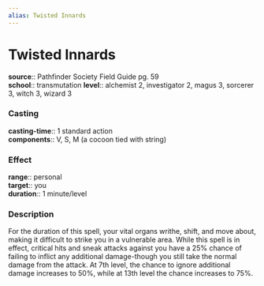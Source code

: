 ```yaml
---
alias: Twisted Innards
---
```


# Twisted Innards 

**source**:: Pathfinder Society Field Guide pg. 59  
**school**:: transmutation
**level**:: alchemist 2, investigator 2, magus 3, sorcerer 3, witch 3, wizard 3

### Casting 

**casting-time**:: 1 standard action  
**components**:: V, S, M (a cocoon tied with string)

### Effect 

**range**:: personal  
**target**:: you  
**duration**:: 1 minute/level

### Description 

For the duration of this spell, your vital organs writhe, shift, and move about, making it difficult to strike you in a vulnerable area. While this spell is in effect, critical hits and sneak attacks against you have a 25% chance of failing to inflict any additional damage-though you still take the normal damage from the attack. At 7th level, the chance to ignore additional damage increases to 50%, while at 13th level the chance increases to 75%.
